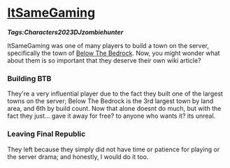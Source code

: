 # [ItSameGaming](#itsamegaming)
___Tags:<span class="tag tag-pink">Characters</span><span class="tag tag-pink">2023</span><span class="tag tag-blurple">DJzombiehunter</span>___

ItSameGaming was one of many players to build a town on the server, specifically the town of [Below The Bedrock](#below-the-bedrock). Now, you might wonder what about them is so important that they deserve their own wiki article?

### Building BTB

They're a very influential player due to the fact they built one of the largest towns on the server; Below The Bedrock is the 3rd largest town by land area, and 6th by build count. Now that alone doesnt do much, but with the fact they just... gave it away for free? to anyone who wants it? its unreal.

### Leaving Final Republic

They left because they simply did not have time or patience for playing or the server drama; and honestly, I would do it too.
